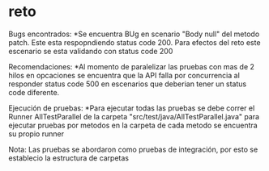 # reto

Bugs encontrados:
*Se encuentra BUg en scenario "Body null" del metodo patch. Este esta respopndiendo status code 200. Para efectos del reto este escenario se esta 
validando con status code 200

Recomendaciones:
*Al momento de paralelizar las pruebas con mas de 2 hilos en opcaciones se encuentra que la API falla por concurrencia al responder status code 500
en escenarios que deberian tener un status code diferente.

Ejecución de pruebas:
*Para ejecutar todas las pruebas se debe correr el Runner AllTestParallel
de la carpeta "src/test/java/AllTestParallel.java"
para ejecutar pruebas por metodos en la carpeta de cada metodo se encuentra su propio runner


Nota:
Las pruebas se abordaron como pruebas de integración, por esto se establecio la estructura de carpetas


